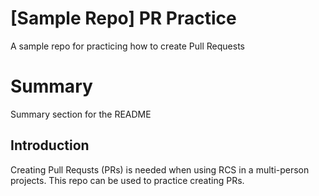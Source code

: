 # [Sample Repo] PR Practice
A sample repo for practicing how to create Pull Requests

# Summary
Summary section for the README

## Introduction
Creating Pull Requsts (PRs) is needed when using RCS in a multi-person projects.
This repo can be used to practice creating PRs.
